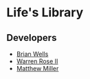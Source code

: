 # Life's Library

## Developers

* [Brian Wells](https://github.com/briswells)
* [Warren Rose II](https://github.com/treesquirrel84)
* [Matthew Miller](https://github.com/mattxm)
